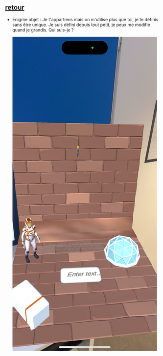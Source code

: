 ## [retour](/ressources/Enigmes.md)

- Enigme objet :
  Je t'appartiens mais on m'utilise plus que toi, je te définis sans être unique. Je suis défini depuis tout petit, je peux me modifie
  quand je grandis. Qui suis-je ?
  
  ![](/Images/IMG_1554.PNG)
